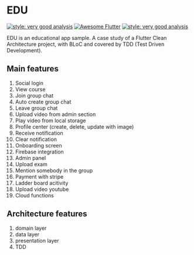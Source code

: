 # EDU

[![style: very good analysis](https://img.shields.io/badge/style-very_good_analysis-B22C89.svg)](https://pub.dev/packages/very_good_analysis)
<a href="https://github.com/Solido/awesome-flutter#standard"><img src="https://img.shields.io/badge/awesome-flutter-blue.svg?longCache=true" alt="Awesome Flutter"></a>
[![style: very good analysis](https://tinyurl.com/bloc-library)](https://github.com/felangel/bloc)
<!-- <a href="https://github.com/felangel/bloc"><img src="https://tinyurl.com/bloc-library" alt="Bloc Library"></a> -->


EDU is an educational app sample. A case study of a Flutter Clean Architecture project, with BLoC and covered by TDD (Test Driven Development).


## Main features

1. Social login
2. View course
3. Join group chat
4. Auto create group chat
5. Leave group chat
6. Upload video from admin section
7. Play video from local storage
8. Profile center (create, delete, update with image)
9. Receive notification 
10. Clear notification
11. Onboarding screen
12. Firebase integration 
13. Admin panel
14. Upload exam
15. Mention somebody in the group
16. Payment with stripe
17. Ladder board acitivity 
18. Upload video youtube
19. Cloud functions 

## Architecture features

1. domain layer
2. data layer
3. presentation layer
4. TDD
